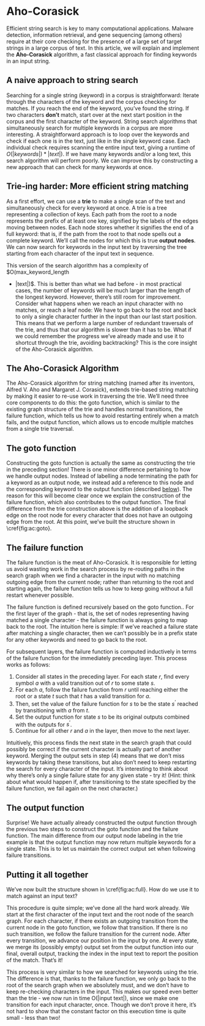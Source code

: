 # Aho-Corasick

Efficient string search is key to many computational applications. Malware
detection, information retrieval, and gene sequencing (among others) require at
their core checking for the presence of a large set of target strings in a
large corpus of text. In this article, we will explain and implement the
**Aho-Corasick** algorithm, a fast classical approach for finding keywords in
an input string.

## A naive approach to string search

Searching for a single string (keyword) in a corpus is straightforward: Iterate
through the characters of the keyword and the corpus checking for matches. If
you reach the end of the keyword, you’ve found the string. If two characters
**don’t** match, start over at the next start position in the corpus and the first
character of the keyword. String search algorithms that simultaneously search
for multiple keywords in a corpus are more interesting. A straightforward
approach is to loop over the keywords and check if each one is in the text,
just like in the single keyword case. Each individual check requires scanning
the entire input text, giving a runtime of $O(|keywords|) * |text|$). If we
have many keywords and/or a long text, this search algorithm will perform
poorly. We can improve this by constructing a new approach that can check for
many keywords at once.

## Trie-ing harder: More efficient string matching

As a first effort, we can use a **trie** to make a single scan of the text and
simultaneously check for every keyword at once. A trie is a tree representing a
collection of keys. Each path from the root to a node represents the prefix of
at least one key, signified by the labels of the edges moving between nodes.
Each node stores whether it signifies the end of a full keyword: that is, if
the path from the root to that node spells out a complete keyword. We’ll call
the nodes for which this is true __output nodes__. We can now search for
keywords in the input text by traversing the tree starting from each character
of the input text in sequence.

This version of the search algorithm has a complexity of $O(max_keyword_length
* |text|)$. This is better than what we had before - in most practical cases,
the number of keywords will be much larger than the length of the longest
keyword. However, there’s still room for improvement. Consider what happens
when we reach an input character with no matches, or reach a leaf node: We have
to go back to the root and back to only a single character further in the input
than our last start position. This means that we perform a large number of
redundant traversals of the trie, and thus that our algorithm is slower than it
has to be. What if we could remember the progress we’ve already made and use it
to shortcut through the trie, avoiding backtracking? This is the core insight
of the Aho-Corasick algorithm.

## The Aho-Corasick Algorithm

The Aho-Corasick algorithm for string matching (named after its inventors,
Alfred V. Aho and Margaret J. Corasick), extends trie-based string matching by
making it easier to re-use work in traversing the trie. We’ll need three core
components to do this: the goto function, which is similar to the existing
graph structure of the trie and handles normal transitions, the failure
function, which tells us how to avoid restarting entirely when a match fails,
and the output function, which allows us to encode multiple matches from a
single trie traversal.

## The goto function

Constructing the goto function is actually the same as constructing the trie in
the preceding section! There is one minor difference pertaining to how we
handle output nodes. Instead of labelling a node terminating the path for a
keyword as an output node, we instead add a reference to this node and the
corresponding keyword to the output function (described
[below](#the_output_function)). The reason for this will become clear once we
explain the construction of the failure function, which also contributes to the
output function. The final difference from the trie construction above is the
addition of a loopback edge on the root node for every character that does not
have an outgoing edge from the root. At this point, we’ve built the structure
shown in \cref{fig:ac:goto}.

## The failure function

The failure function is the meat of Aho-Corasick. It is responsible for letting
us avoid wasting work in the search process by re-routing paths in the search
graph when we find a character in the input with no matching outgoing edge from
the current node; rather than returning to the root and starting again, the
failure function tells us how to keep going without a full restart whenever
possible.

The failure function is defined recursively based on the goto function.. For
the first layer of the graph - that is, the set of nodes representing having
matched a single character - the failure function is always going to map back
to the root. The intuition here is simple: If we’ve reached a failure state
after matching a single character, then we can’t possibly be in a prefix state
for any other keywords and need to go back to the root.

For subsequent layers, the failure function is computed inductively in terms of
the failure function for the immediately preceding layer. This process works as
follows:

1. Consider all states in the preceding layer. For each state $r$, find every
   symbol $a$ with a valid transition out of $r$ to some state $s$.
1. For each $a$, follow the failure function from $r$ until reaching either
   the root or a state $t$ such that $t$ has a valid transition for $a$.
1. Then, set the value of the failure function for $s$ to be the state $s^’$
   reached by transitioning with $a$ from $t$.
1. Set the output function for state $s$ to be its original outputs combined
   with the outputs for $s^’$.
1. Continue for all other $r$ and $a$ in the layer, then move to the next
   layer.

Intuitively, this process finds the next state in the search graph that could
possibly be correct if the current character is actually part of another
keyword. Merging the output sets in step (4) means that we don’t miss keywords
by taking these transitions, but also don’t need to keep restarting the search
for every character of the input. It’s interesting to think about why there’s
only a single failure state for any given state - try it! (Hint: think about
what would happen if, after transitioning to the state specified by the
failure function, we fail again on the next character.)

## The output function

Surprise! We have actually already constructed the output function through the
previous two steps to construct the goto function and the failure function. The
main difference from our output node labeling in the trie example is that the
output function may now return multiple keywords for a single state. This is to
let us maintain the correct output set when following failure transitions.

## Putting it all together

We’ve now built the structure shown in \cref{fig:ac:full}. How do we use it to
match against an input text?

This procedure is quite simple; we’ve done all the hard work already. We start
at the first character of the input text and the root node of the search graph.
For each character, if there exists an outgoing transition from the current
node in the goto function, we follow that transition. If there is no such
transition, we follow the failure transition for the current node. After every
transition, we advance our position in the input by one. At every state, we
merge its (possibly empty) output set from the output function into our final,
overall output, tracking the index in the input text to report the position of
the match. That’s it!

This process is very similar to how we searched for keywords using the trie.
The difference is that, thanks to the failure function, we only go back to the
root of the search graph when we absolutely must, and we don’t have to keep
re-checking characters in the input. This makes our speed even better than the
trie - we now run in time O(|input text|), since we make one transition for
each input character, once. Though we don’t prove it here, it’s not hard to
show that the constant factor on this execution time is quite small - less than
two!

